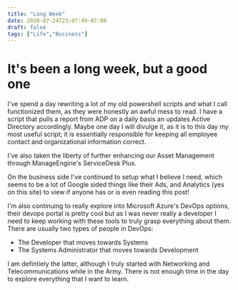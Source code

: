 ```yaml
---
title: "Long Week"
date: 2020-07-24T23:07:49-07:00
draft: false
tags: ["Life","Business"]
---
```


# It's been a long week, but a good one

I've spend a day rewriting a lot of my old powershell scripts and what I call functionized them, as they were honestly an awful mess to read. I have a script that pulls a report from ADP on a daily basis an updates Active Directory accordingly. Maybe one day I will divulge it, as it is to this day my most useful script; it is essentially responsible for keeping all employee contact and organizational information correct. 

I've also taken the liberty of further enhancing our Asset Management through ManageEngine's ServiceDesk Plus.

On the business side I've continued to setup what I believe I need, which seems to be a lot of Google sided things like their Ads, and Analytics (yes on this site) to view if anyone has or is even reading this post! 

I'm also continuing to really explore into Microsoft Azure's DevOps options, their devops portal is pretty cool but as I was never really a developer I need to keep working with these tools to truly grasp everything about them. There are usually two types of people in DevOps:

* The Developer that moves towards Systems
* The Systems Administrator that moves towards Development

I am defintiely the latter, although I truly started with Networking and Telecommunications while in the Army. There is not enough time in the day to explore everything that I want to learn. 


